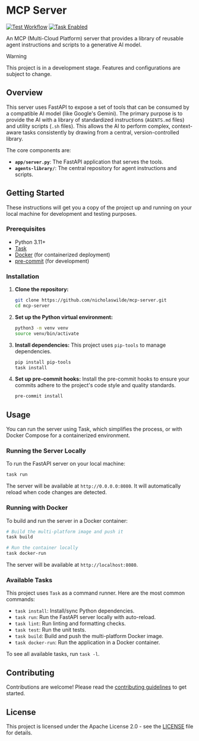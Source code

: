 # MCP Server

[![Test Workflow](https://img.shields.io/github/actions/workflow/status/nicholaswilde/mcp-server/test.yml?label=test&style=for-the-badge&branch=main)](https://github.com/nicholaswilde/mcp-server/actions/workflows/test.yml)
[![Task Enabled](https://img.shields.io/badge/Task-Enabled-brightgreen?style=for-the-badge&logo=task&logoColor=white)](https://taskfile.dev/#/)

An MCP (Multi-Cloud Platform) server that provides a library of reusable agent instructions and scripts to a generative AI model.

> [!WARNING]
> This project is in a development stage. Features and configurations are subject to change.

## Overview

This server uses FastAPI to expose a set of tools that can be consumed by a compatible AI model (like Google's Gemini). The primary purpose is to provide the AI with a library of standardized instructions (`AGENTS.md` files) and utility scripts (`.sh` files). This allows the AI to perform complex, context-aware tasks consistently by drawing from a central, version-controlled library.

The core components are:
-   **`app/server.py`**: The FastAPI application that serves the tools.
-   **`agents-library/`**: The central repository for agent instructions and scripts.

## Getting Started

These instructions will get you a copy of the project up and running on your local machine for development and testing purposes.

### Prerequisites

-   Python 3.11+
-   [Task](https://taskfile.dev/installation/)
-   [Docker](https://www.docker.com/get-started) (for containerized deployment)
-   [pre-commit](https://pre-commit.com/#installation) (for development)

### Installation

1.  **Clone the repository:**
    ```bash
    git clone https://github.com/nicholaswilde/mcp-server.git
    cd mcp-server
    ```

2.  **Set up the Python virtual environment:**
    ```bash
    python3 -m venv venv
    source venv/bin/activate
    ```

3.  **Install dependencies:**
    This project uses `pip-tools` to manage dependencies.
    ```bash
    pip install pip-tools
    task install
    ```

4.  **Set up pre-commit hooks:**
    Install the pre-commit hooks to ensure your commits adhere to the project's code style and quality standards.
    ```bash
    pre-commit install
    ```

## Usage

You can run the server using Task, which simplifies the process, or with Docker Compose for a containerized environment.

### Running the Server Locally

To run the FastAPI server on your local machine:
```bash
task run
```
The server will be available at `http://0.0.0.0:8080`. It will automatically reload when code changes are detected.

### Running with Docker

To build and run the server in a Docker container:
```bash
# Build the multi-platform image and push it
task build

# Run the container locally
task docker-run
```
The server will be available at `http://localhost:8080`.

### Available Tasks

This project uses `Task` as a command runner. Here are the most common commands:

-   `task install`: Install/sync Python dependencies.
-   `task run`: Run the FastAPI server locally with auto-reload.
-   `task lint`: Run linting and formatting checks.
-   `task test`: Run the unit tests.
-   `task build`: Build and push the multi-platform Docker image.
-   `task docker-run`: Run the application in a Docker container.

To see all available tasks, run `task -l`.

## Contributing

Contributions are welcome! Please read the [contributing guidelines](./docs/contributing.md) to get started.

## License

This project is licensed under the Apache License 2.0 - see the [LICENSE](./LICENSE) file for details.